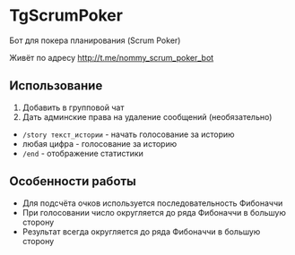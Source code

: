 # TgScrumPoker

Бот для покера планирования (Scrum Poker)

Живёт по адресу http://t.me/nommy_scrum_poker_bot

## Использование

1. Добавить в групповой чат
2. Дать админские права на удаление сообщений (необязательно)

* `/story текст_истории` - начать голосование за историю
* любая цифра - голосование за историю
* `/end` - отображение статистики

## Особенности работы

* Для подсчёта очков используется последовательность Фибоначчи
* При голосовании число округляется до ряда Фибоначчи в большую сторону
* Результат всегда округляется до ряда Фибоначчи в большую сторону